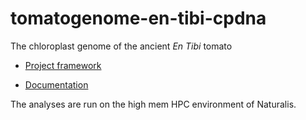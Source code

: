 # tomatogenome-en-tibi-cpdna

The chloroplast genome of the ancient *En Tibi* tomato

- [Project framework](https://github.com/naturalis/tomatogenome-en-tibi-cpdna/issues/1)

- [Documentation](https://github.com/naturalis/tomatogenome-en-tibi-cpdna/tree/main/doc)

The analyses are run on the high mem HPC environment of Naturalis.

